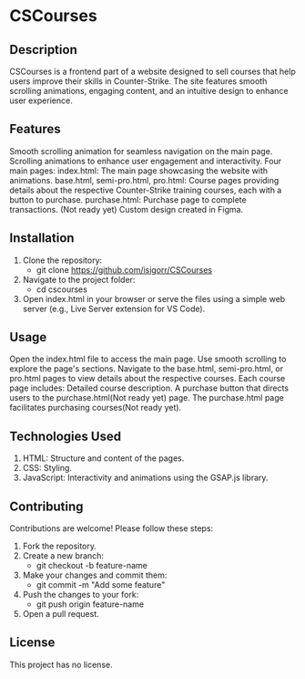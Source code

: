 # CSCourses

## Description
CSCourses is a frontend part of a website designed to sell courses that help users improve their skills in Counter-Strike. The site features smooth scrolling animations, engaging content, and an intuitive design to enhance user experience.

## Features
Smooth scrolling animation for seamless navigation on the main page.
Scrolling animations to enhance user engagement and interactivity.
Four main pages:
    index.html: The main page showcasing the website with animations.
    base.html, semi-pro.html, pro.html: Course pages providing details about the respective Counter-Strike training courses, each with a button to purchase.
    purchase.html: Purchase page to complete transactions. (Not ready yet)
Custom design created in Figma.

## Installation
1. Clone the repository:
    - git clone https://github.com/isigorr/CSCourses
3. Navigate to the project folder:
    - cd cscourses
5. Open index.html in your browser or serve the files using a simple web server (e.g., Live Server extension for VS Code).

## Usage
Open the index.html file to access the main page. Use smooth scrolling to explore the page's sections.
Navigate to the base.html, semi-pro.html, or pro.html pages to view details about the respective courses. Each course page includes:
Detailed course description.
A purchase button that directs users to the purchase.html(Not ready yet) page.
The purchase.html page facilitates purchasing courses(Not ready yet).

## Technologies Used
1. HTML: Structure and content of the pages.
2. CSS: Styling.
3. JavaScript: Interactivity and animations using the GSAP.js library.

## Contributing
Contributions are welcome! Please follow these steps:
1. Fork the repository.
2. Create a new branch:
    - git checkout -b feature-name
3. Make your changes and commit them:
    - git commit -m "Add some feature"
4. Push the changes to your fork:
    - git push origin feature-name
5. Open a pull request.

## License
This project has no license.
